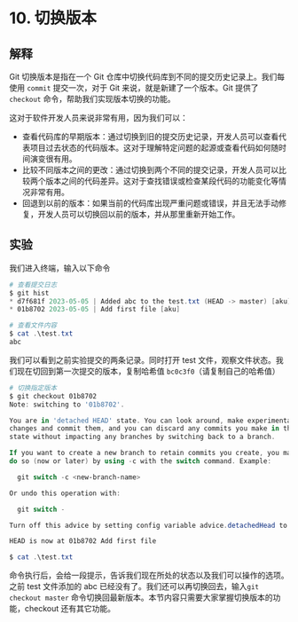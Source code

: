# 10. 切换版本

## 解释

Git 切换版本是指在一个 Git 仓库中切换代码库到不同的提交历史记录上。我们每使用 `commit` 提交一次，对于 Git 来说，就是新建了一个版本。Git 提供了 `checkout` 命令，帮助我们实现版本切换的功能。

这对于软件开发人员来说非常有用，因为我们可以：

- 查看代码库的早期版本：通过切换到旧的提交历史记录，开发人员可以查看代表项目过去状态的代码版本。这对于理解特定问题的起源或查看代码如何随时间演变很有用。
- 比较不同版本之间的更改：通过切换到两个不同的提交记录，开发人员可以比较两个版本之间的代码差异。这对于查找错误或检查某段代码的功能变化等情况非常有用。
- 回退到以前的版本：如果当前的代码库出现严重问题或错误，并且无法手动修复，开发人员可以切换回以前的版本，并从那里重新开始工作。

## 实验

我们进入终端，输入以下命令

```powershell
# 查看提交日志
$ git hist
* d7f681f 2023-05-05 | Added abc to the test.txt (HEAD -> master) [aku]
* 01b8702 2023-05-05 | Add first file [aku]

# 查看文件内容
$ cat .\test.txt
abc
```

我们可以看到之前实验提交的两条记录。同时打开 test 文件，观察文件状态。我们现在切回到第一次提交的版本，复制哈希值 `bc0c3f0`（请复制自己的哈希值）

```powershell
# 切换指定版本
$ git checkout 01b8702
Note: switching to '01b8702'.

You are in 'detached HEAD' state. You can look around, make experimental
changes and commit them, and you can discard any commits you make in this
state without impacting any branches by switching back to a branch.

If you want to create a new branch to retain commits you create, you may
do so (now or later) by using -c with the switch command. Example:

  git switch -c <new-branch-name>

Or undo this operation with:

  git switch -

Turn off this advice by setting config variable advice.detachedHead to false

HEAD is now at 01b8702 Add first file

$ cat .\test.txt

```

命令执行后，会给一段提示，告诉我们现在所处的状态以及我们可以操作的选项。之前 test 文件添加的 abc 已经没有了。我们还可以再切换回去，输入`git checkout master` 命令切换回最新版本。本节内容只需要大家掌握切换版本的功能，checkout 还有其它功能。
